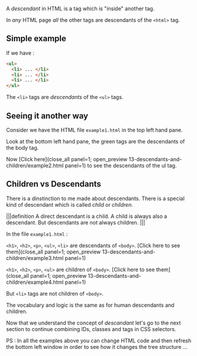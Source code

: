 A *descendant* in HTML is a tag which is "inside" another tag. 

In *any* HTML page *all* the other tags are descendants of the `<html>` tag.

## Simple example

If we have :

```html
<ul>
  <li> ... </li>
  <li> ... </li>
  <li> ... </li>
</ul>
```

The `<li>` tags are *descendants* of the `<ul>` tags.

## Seeing it another way

Consider we have the HTML file `example1.html` in the top left hand pane.

Look at the bottom left hand pane, the green tags are the descendants of the body tag.

Now [Click here](close_all panel=1; open_preview 13-descendants-and-children/example2.html panel=1) to see the descendants of the ul tag.


## Children vs Descendants
There is a dinstinction to me made about descendants. There is a special kind of descendant which is called *child* or *children*.

|||definition
A direct descendant is a child.
A child is always also a descendant.
But descendants are not always children.
|||

In the file `example1.html` :

`<h1>`, `<h2>`, `<p>`, `<ul>`, `<li>` are descendants of `<body>`. 
[Click here to see them](close_all panel=1; open_preview 13-descendants-and-children/example3.html panel=1)

`<h1>`, `<h2>`, `<p>`, `<ul>`  are children of `<body>`. 
[Click here to see them](close_all panel=1; open_preview 13-descendants-and-children/example4.html panel=1)

But `<li>` tags are not children of `<body>`.

The vocabulary and logic is the same as for human descendants and children.

Now that we understand the concept of *descandant* let's go to the next section to continue combining IDs, classes and tags in CSS selectors.

PS : In all the examples above you can change HTML code and then refresh the bottom left window in order to see how it changes the tree structure ...